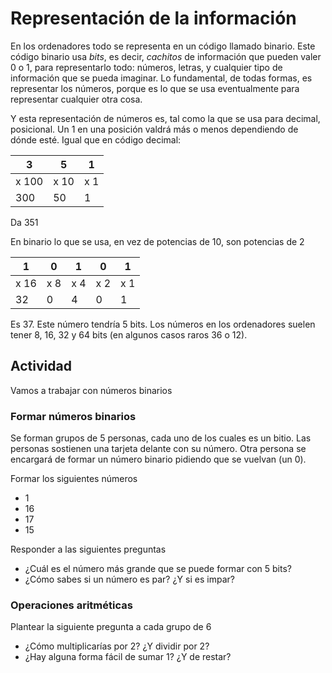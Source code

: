 # Representación de la información

En los ordenadores todo se representa en un código llamado
binario. Este código binario usa *bits*, es decir, *cachitos* de
información que pueden valer 0 o 1, para representarlo todo: números,
letras, y cualquier tipo de información que se pueda imaginar. Lo
fundamental, de todas formas, es representar los números, porque es lo
que se usa eventualmente para representar cualquier otra cosa.

Y esta representación de números es, tal como la que se usa para
decimal, posicional. Un 1 en una posición valdrá más o menos
dependiendo de dónde esté. Igual que en código decimal:

| 3 | 5 | 1 |
|---|---|---|
| x 100 | x 10 | x 1 |
| 300   | 50   |  1  |

Da 351

En binario lo que se usa, en vez de potencias de 10, son potencias de
2

| 1 | 0 | 1 | 0 | 1 |
|---|---|---|---|---|
| x 16 | x 8 | x 4 | x 2 | x 1 |
|  32  |  0  | 4   |  0  |  1  |

Es 37. Este número tendría 5 bits. Los números en los ordenadores
suelen tener 8, 16, 32 y 64 bits (en algunos casos raros 36 o 12).

## Actividad


Vamos a trabajar con números binarios

### Formar números binarios

Se forman grupos de 5 personas, cada uno de los cuales es un
bitio. Las personas sostienen una tarjeta delante con su número. Otra
persona se encargará de formar un número binario pidiendo que se
vuelvan (un 0).

Formar los siguientes números

* 1
* 16
* 17
* 15

Responder a las siguientes preguntas
* ¿Cuál es el número más grande que se puede formar con 5 bits?
* ¿Cómo sabes si un número es par? ¿Y si es impar?

### Operaciones aritméticas

Plantear la siguiente pregunta a cada grupo de 6

* ¿Cómo multiplicarías por 2? ¿Y dividir por 2?
* ¿Hay alguna forma fácil de sumar 1? ¿Y de restar?
